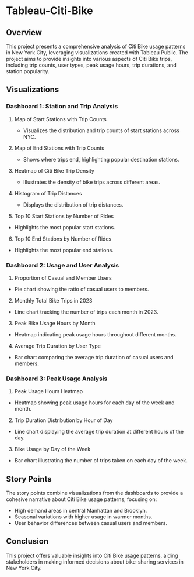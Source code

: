 # Tableau-Citi-Bike

## Overview

This project presents a comprehensive analysis of Citi Bike usage patterns in New York City, leveraging visualizations created with Tableau Public. The project aims to provide insights into various aspects of Citi Bike trips, including trip counts, user types, peak usage hours, trip durations, and station popularity.

## Visualizations

### Dashboard 1: Station and Trip Analysis

1. Map of Start Stations with Trip Counts

   - Visualizes the distribution and trip counts of start stations across NYC.

2. Map of End Stations with Trip Counts

   - Shows where trips end, highlighting popular destination stations.

3. Heatmap of Citi Bike Trip Density

   - Illustrates the density of bike trips across different areas.

4. Histogram of Trip Distances

   - Displays the distribution of trip distances.

5. Top 10 Start Stations by Number of Rides

  - Highlights the most popular start stations.

6. Top 10 End Stations by Number of Rides

  - Highlights the most popular end stations.

### Dashboard 2: Usage and User Analysis

1. Proportion of Casual and Member Users

  - Pie chart showing the ratio of casual users to members.

2. Monthly Total Bike Trips in 2023

  - Line chart tracking the number of trips each month in 2023.

3. Peak Bike Usage Hours by Month

  - Heatmap indicating peak usage hours throughout different months.

4. Average Trip Duration by User Type

  - Bar chart comparing the average trip duration of casual users and members.

### Dashboard 3: Peak Usage Analysis

1. Peak Usage Hours Heatmap

  - Heatmap showing peak usage hours for each day of the week and month.

2. Trip Duration Distribution by Hour of Day

  - Line chart displaying the average trip duration at different hours of the day.

3. Bike Usage by Day of the Week

  - Bar chart illustrating the number of trips taken on each day of the week.

## Story Points

The story points combine visualizations from the dashboards to provide a cohesive narrative about Citi Bike usage patterns, focusing on:

 - High demand areas in central Manhattan and Brooklyn.
 - Seasonal variations with higher usage in warmer months.
 - User behavior differences between casual users and members.

## Conclusion
This project offers valuable insights into Citi Bike usage patterns, aiding stakeholders in making informed decisions about bike-sharing services in New York City.
